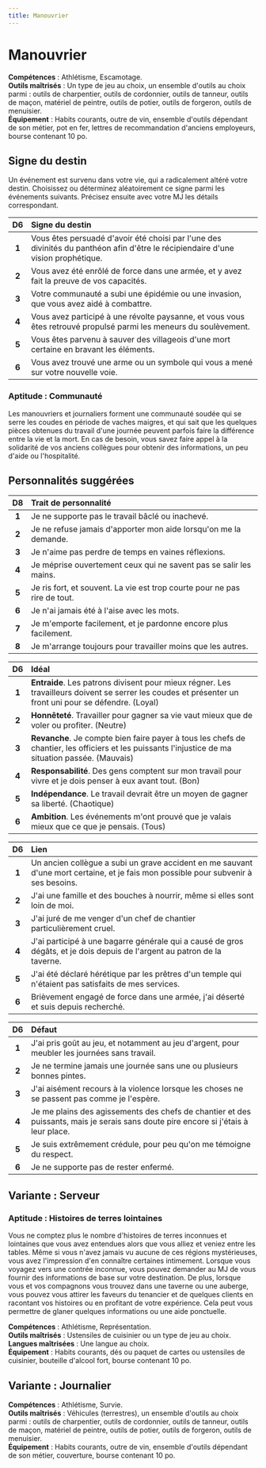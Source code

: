```yaml
---
title: Manouvrier
---
```

# Manouvrier
**Compétences** : Athlétisme, Escamotage.  
**Outils maîtrisés** : Un type de jeu au choix, un ensemble d'outils au choix parmi : outils de charpentier, outils de cordonnier, outils de tanneur, outils de maçon, matériel de peintre, outils de potier, outils de forgeron, outils de menuisier.  
**Équipement** : Habits courants, outre de vin, ensemble d'outils dépendant de son métier, pot en fer, lettres de recommandation d'anciens employeurs, bourse contenant 10 po.

## Signe du destin
Un événement est survenu dans votre vie, qui a radicalement altéré votre destin. Choisissez ou déterminez aléatoirement ce signe parmi les événements suivants. Précisez ensuite avec votre MJ les détails correspondant.

| D6 | Signe du destin |
|:-:|:-|
| **1** | Vous êtes persuadé d'avoir été choisi par l'une des divinités du panthéon afin d'être le récipiendaire d'une vision prophétique. |
| **2** | Vous avez été enrôlé de force dans une armée, et y avez fait la preuve de vos capacités. |
| **3** | Votre communauté a subi une épidémie ou une invasion, que vous avez aidé à combattre. |
| **4** | Vous avez participé à une révolte paysanne, et vous vous êtes retrouvé propulsé parmi les meneurs du soulèvement. |
| **5** | Vous êtes parvenu à sauver des villageois d'une mort certaine en bravant les éléments. |
| **6** | Vous avez trouvé une arme ou un symbole qui vous a mené sur votre nouvelle voie. |

### Aptitude : Communauté
Les manouvriers et journaliers forment une communauté soudée qui se serre les coudes en période de vaches maigres, et qui sait que les quelques pièces obtenues du travail d'une journée peuvent parfois faire la différence entre la vie et la mort. En cas de besoin, vous savez faire appel à la solidarité de vos anciens collègues pour obtenir des informations, un peu d'aide ou l'hospitalité.

## Personnalités suggérées

| D8 | Trait de personnalité |
|:-:|:-|
| **1** | Je ne supporte pas le travail bâclé ou inachevé. |
| **2** | Je ne refuse jamais d'apporter mon aide lorsqu'on me la demande. |
| **3** | Je n'aime pas perdre de temps en vaines réflexions. |
| **4** | Je méprise ouvertement ceux qui ne savent pas se salir les mains. |
| **5** | Je ris fort, et souvent. La vie est trop courte pour ne pas rire de tout. |
| **6** | Je n'ai jamais été à l'aise avec les mots. |
| **7** | Je m'emporte facilement, et je pardonne encore plus facilement. |
| **8** | Je m'arrange toujours pour travailler moins que les autres. |

| D6 | Idéal |
|:-:|:-|
| **1** | **Entraide**. Les patrons divisent pour mieux régner. Les travailleurs doivent se serrer les coudes et présenter un front uni pour se défendre. (Loyal) |
| **2** | **Honnêteté**. Travailler pour gagner sa vie vaut mieux que de voler ou profiter. (Neutre) |
| **3** | **Revanche**. Je compte bien faire payer à tous les chefs de chantier, les officiers et les puissants l'injustice de ma situation passée. (Mauvais) |
| **4** | **Responsabilité**. Des gens comptent sur mon travail pour vivre et je dois penser à eux avant tout. (Bon) |
| **5** | **Indépendance**. Le travail devrait être un moyen de gagner sa liberté. (Chaotique) |
| **6** | **Ambition**. Les événements m'ont prouvé que je valais mieux que ce que je pensais. (Tous) |

| D6 | Lien |
|:-:|:-|
| **1** | Un ancien collègue a subi un grave accident en me sauvant d'une mort certaine, et je fais mon possible pour subvenir à ses besoins. |
| **2** | J'ai une famille et des bouches à nourrir, même si elles sont loin de moi. |
| **3** | J'ai juré de me venger d'un chef de chantier particulièrement cruel. |
| **4** | J'ai participé à une bagarre générale qui a causé de gros dégâts, et je dois depuis de l'argent au patron de la taverne. |
| **5** | J'ai été déclaré hérétique par les prêtres d'un temple qui n'étaient pas satisfaits de mes services. |
| **6** | Brièvement engagé de force dans une armée, j'ai déserté et suis depuis recherché. |

| D6 | Défaut |
|:-:|:-|
| **1** | J'ai pris goût au jeu, et notamment au jeu d'argent, pour meubler les journées sans travail. |
| **2** | Je ne termine jamais une journée sans une ou plusieurs bonnes pintes. |
| **3** | J'ai aisément recours à la violence lorsque les choses ne se passent pas comme je l'espère. |
| **4** | Je me plains des agissements des chefs de chantier et des puissants, mais je serais sans doute pire encore si j'étais à leur place. |
| **5** | Je suis extrêmement crédule, pour peu qu'on me témoigne du respect. |
| **6** | Je ne supporte pas de rester enfermé. |

## Variante : Serveur

### Aptitude : Histoires de terres lointaines
Vous ne comptez plus le nombre d'histoires de terres inconnues et lointaines que vous avez entendues alors que vous alliez et veniez entre les tables. Même si vous n'avez jamais vu aucune de ces régions mystérieuses, vous avez l'impression d'en connaître certaines intimement. Lorsque vous voyagez vers une contrée inconnue, vous pouvez demander au MJ de vous fournir des informations de base sur votre destination. De plus, lorsque vous et vos compagnons vous trouvez dans une taverne ou une auberge, vous pouvez vous attirer les faveurs du tenancier et de quelques clients en racontant vos histoires ou en profitant de votre expérience. Cela peut vous permettre de glaner quelques informations ou une aide ponctuelle.

**Compétences** : Athlétisme, Représentation.  
**Outils maîtrisés** : Ustensiles de cuisinier ou un type de jeu au choix.  
**Langues maîtrisées** : Une langue au choix.  
**Équipement** : Habits courants, dés ou paquet de cartes ou ustensiles de cuisinier, bouteille d'alcool fort, bourse contenant 10 po.

## Variante : Journalier

**Compétences** : Athlétisme, Survie.  
**Outils maîtrisés** : Véhicules (terrestres), un ensemble d'outils au choix parmi : outils de charpentier, outils de cordonnier, outils de tanneur, outils de maçon, matériel de peintre, outils de potier, outils de forgeron, outils de menuisier.  
**Équipement** : Habits courants, outre de vin, ensemble d'outils dépendant de son métier, couverture, bourse contenant 10 po.
